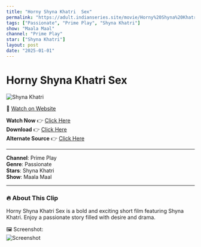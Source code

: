 ```yaml
---
title: "Horny Shyna Khatri  Sex"
permalink: "https://adult.indianseries.site/movie/Horny%20Shyna%20Khatri%20%20Sex"
tags: ["Passionate", "Prime Play", "Shyna Khatri"]
show: "Maala Maal"
channel: "Prime Play"
star: ["Shyna Khatri"]
layout: post
date: "2025-01-01"
---
```


# Horny Shyna Khatri  Sex

![Shyna Khatri](https://shorts.desisins.com/wp-content/uploads/2023/06/Primeplay-Shyna-Khatri-DesiSins.com_.jpg)

🔗 [Watch on Website](https://adult.indianseries.site/movie/Horny%20Shyna%20Khatri%20%20Sex)

**Watch Now** 👉 [Click Here](https://adult.indianseries.site/movie/Horny%20Shyna%20Khatri%20%20Sex)  
**Download** 👉 [Click Here](https://adult.indianseries.site/movie/Horny%20Shyna%20Khatri%20%20Sex)  
**Alternate Source** 👉 [Click Here](https://adult.indianseries.site/movie/Horny%20Shyna%20Khatri%20%20Sex)

---

**Channel**: Prime Play  
**Genre**: Passionate  
**Stars**: Shyna Khatri  
**Show**: Maala Maal

---

### 🔥 About This Clip

Horny Shyna Khatri  Sex is a bold and exciting short film featuring Shyna Khatri. Enjoy a passionate story filled with desire and drama.
 
🖼️ Screenshot:  
![Screenshot](https://shorts.desisins.com/wp-content/uploads/2023/06/Primeplay-Shyna-Khatri-DesiSins.com_.jpg)
